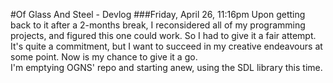 #Of Glass And Steel - Devlog
###Friday, April 26, 11:16pm
Upon getting back to it after a 2-months break, I reconsidered all
 of my programming projects, and figured this one could work. So I
 had to give it a fair attempt.\
It's quite a commitment, but I want to succeed in my creative
 endeavours at some point. Now is my chance to give it a go.\
I'm emptying OGNS' repo and starting anew, using the SDL library
 this time.
